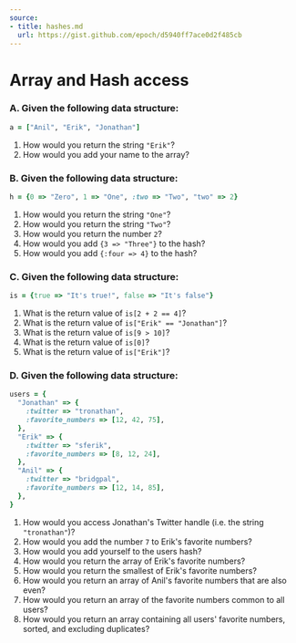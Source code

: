 ```yaml
---
source:
- title: hashes.md
  url: https://gist.github.com/epoch/d5940ff7ace0d2f485cb
---
```


# Array and Hash access

### A. Given the following data structure:

```ruby
a = ["Anil", "Erik", "Jonathan"]
```

1. How would you return the string `"Erik"`?
2. How would you add your name to the array?

### B. Given the following data structure:

```ruby
h = {0 => "Zero", 1 => "One", :two => "Two", "two" => 2}
```

1. How would you return the string `"One"`?
2. How would you return the string `"Two"`?
3. How would you return the number `2`?
4. How would you add `{3 => "Three"}` to the hash?
5. How would you add `{:four => 4}` to the hash?

### C. Given the following data structure:

```ruby
is = {true => "It's true!", false => "It's false"}
```

1. What is the return value of `is[2 + 2 == 4]`?
2. What is the return value of `is["Erik" == "Jonathan"]`?
3. What is the return value of `is[9 > 10]`?
4. What is the return value of `is[0]`?
5. What is the return value of `is["Erik"]`?

### D. Given the following data structure:

```ruby
users = {
  "Jonathan" => {
    :twitter => "tronathan",
    :favorite_numbers => [12, 42, 75],
  },
  "Erik" => {
    :twitter => "sferik",
    :favorite_numbers => [8, 12, 24],
  },
  "Anil" => {
    :twitter => "bridgpal",
    :favorite_numbers => [12, 14, 85],
  },
}
```

1. How would you access Jonathan's Twitter handle (i.e. the string
   `"tronathan"`)?
2. How would you add the number `7` to Erik's favorite numbers?
3. How would you add yourself to the users hash?
4. How would you return the array of Erik's favorite numbers?
5. How would you return the smallest of Erik's favorite numbers?
6. How would you return an array of Anil's favorite numbers that are also even?
7. How would you return an array of the favorite numbers common to all users?
8. How would you return an array containing all users' favorite numbers, sorted,
   and excluding duplicates?
